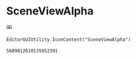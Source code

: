 # SceneViewAlpha
![](/img/SceneViewAlpha.png)

``` CSharp
EditorGUIUtility.IconContent("SceneViewAlpha")
```
```
5689812610135952391
```

